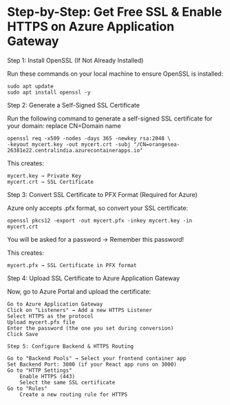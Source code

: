 
































# Step-by-Step: Get Free SSL & Enable HTTPS on Azure Application Gateway
Step 1: Install OpenSSL (If Not Already Installed)

Run these commands on your local machine to ensure OpenSSL is installed:
```
sudo apt update
sudo apt install openssl -y
```
Step 2: Generate a Self-Signed SSL Certificate

Run the following command to generate a self-signed SSL certificate for your domain:
replace CN=Domain name
```
openssl req -x509 -nodes -days 365 -newkey rsa:2048 \
-keyout mycert.key -out mycert.crt -subj "/CN=orangesea-26381e22.centralindia.azurecontainerapps.io"
```
This creates:

    mycert.key → Private Key
    mycert.crt → SSL Certificate
Step 3: Convert SSL Certificate to PFX Format (Required for Azure)

Azure only accepts .pfx format, so convert your SSL certificate:
```
openssl pkcs12 -export -out mycert.pfx -inkey mycert.key -in mycert.crt
```
You will be asked for a password → Remember this password!

 This creates:

    mycert.pfx → SSL Certificate in PFX format
Step 4: Upload SSL Certificate to Azure Application Gateway

Now, go to Azure Portal and upload the certificate:

    Go to Azure Application Gateway
    Click on "Listeners" → Add a new HTTPS Listener
    Select HTTPS as the protocol
    Upload mycert.pfx file
    Enter the password (the one you set during conversion)
    Click Save

    Step 5: Configure Backend & HTTPS Routing

    Go to "Backend Pools" → Select your frontend container app
    Set Backend Port: 3000 (if your React app runs on 3000)
    Go to "HTTP Settings"
        Enable HTTPS (443)
        Select the same SSL certificate
    Go to "Rules"
        Create a new routing rule for HTTPS

